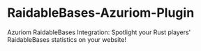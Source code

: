 # RaidableBases-Azuriom-Plugin
Azuriom RaidableBases Integration: Spotlight your Rust players' RaidableBases statistics on your website!
